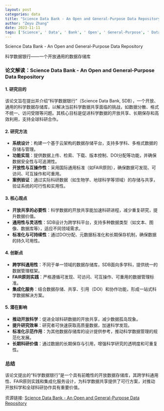 ```yaml
---
layout: post
categories: data
title: "Science Data Bank - An Open and General-Purpose Data Repository"
author: "Zeyu Zhang"
date: 2023-11-11
tags: ['Science', ' Data', ' Bank', ' Open', ' General-Purpose', ' Data', ' Repository']
---
```


Science Data Bank - An Open and General-Purpose Data Repository

科学数据银行——一个开放通用的数据存储库

### **论文解读：Science Data Bank - An Open and General-Purpose Data Repository**  

#### **1. 研究目的**  
该论文旨在提出并介绍“科学数据银行”（Science Data Bank, SDB），一个开放、通用的科学数据存储库，以解决当前科学数据共享面临的挑战，如数据分散、格式不统一、访问受限等问题。其核心目标是促进科学数据的开放共享、长期保存和高效利用，支持全球科研合作。  

#### **2. 研究方法**  
- **系统设计**：构建一个基于云架构的数据存储平台，支持多学科、多格式数据的存储与管理。  
- **功能实现**：提供数据上传、检索、下载、版本控制、DOI分配等功能，并确保数据安全性与可追溯性。  
- **开放性与互操作性**：采用国际通用标准（如FAIR原则），确保数据可发现、可访问、可互操作和可重用。  
- **案例验证**：通过实际科研数据（如生物学、地球科学等领域）的存储与共享，验证系统的可行性和实用性。  

#### **3. 核心观点**  
- **开放共享的必要性**：科学数据的开放共享能加速科研进程，减少重复研究，提升数据价值。  
- **通用性与灵活性**：SDB设计为跨学科平台，支持多种数据类型（如文本、图像、数据库等），适应不同领域需求。  
- **标准化与可持续性**：通过DOI分配、元数据标准化和长期保存机制，确保数据的持久可用性。  

#### **4. 创新点**  
- **跨学科通用性**：不同于单一领域的数据存储库，SDB面向多学科，提供统一的数据管理框架。  
- **FAIR原则实践**：严格遵循可发现、可访问、可互操作、可重用的数据管理标准。  
- **集成化服务**：结合数据存储、共享、引用（DOI）和协作功能，形成一站式科学数据解决方案。  

#### **5. 潜在影响**  
- **推动开放科学**：促进全球科研数据的开放共享，减少数据孤岛现象。  
- **提升研究效率**：研究者可快速获取高质量数据，加速科学发现。  
- **标准化示范作用**：为其他数据存储库的设计提供参考，推动科学数据管理的规范化发展。  
- **长期科研价值**：通过数据的长期保存与引用，增强科学研究的透明度和可重复性。  

### **总结**  
该论文提出的“科学数据银行”是一个具有前瞻性的开放数据存储库，其跨学科通用性、FAIR原则实践和集成化服务设计，为科学数据共享提供了可行方案，对推动开放科学和全球科研协作具有重要价值。

资源链接: [Science Data Bank - An Open and General-Purpose Data Repository](https://doi.org/10.57760/sciencedb.13239)
